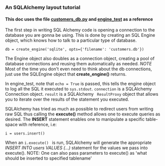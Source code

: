 ### An SQLAlchemy layout tutorial

#### This doc uses the file [customers_db.py](https://github.com/andela-jmuli/learning-python/blob/master/Databases/customers_db.py)  and [engine_test]() as a reference

The first step in writing SQL Alchemy code is opening a connection to the database you are gonna be using. This is done by creating an SQL Engine object, which knows how to talk to a particular type of database.

``` db = create_engine('sqlite', opts={'filename': 'customers.db'}) ```

The Engine object also doubles as a connection object, creating a pool of database connections and reusing them automatically as needed. *NOTE* Most of the time you don't even need to think about the db connections, just use the SQLEngine object that **create_engine()** returns.

In engine_test, note that ``` echo = True ``` is passed,  this tells the engine object to log all the SQL it executed to ``` sys.stdout ```.
``` connection ``` is a SQLAlchemy Connection object. ``` result ``` is a SQLAlchemy ``` ResultProxy``` object that allows you to iterate over the results of the statement you executed.

SQLAlchemy has tried as much as possible to redirect users from writing raw SQL thus calling the **execute()** method allows one to execute queries as desired. The **INSERT** statement enables one to manipulate a specific table-space with reference, i.e:

```i = users.insert() ```

When an ```i.execute() ``` is run, SQLAlchemy will generate the appropriate *INSERT INTO users VALUES (...)* statement for the values we pass into execute().
NOTE: One can also pass parameters to execute() as 'what should be inserted to specified tablename'
